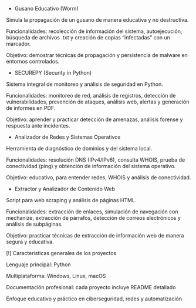 * Gusano Educativo (Worm)

Simula la propagación de un gusano de manera educativa y no destructiva.

Funcionalidades: recolección de información del sistema, autoejecución, búsqueda de archivos .txt y creación de copias “infectadas” con un marcador.

Objetivo: demostrar técnicas de propagación y persistencia de malware en entornos controlados.

* SECUREPY (Security in Python)

Sistema integral de monitoreo y análisis de seguridad en Python.

Funcionalidades: monitoreo de red, análisis de registros, detección de vulnerabilidades, prevención de ataques, análisis web, alertas y generación de informes en PDF.

Objetivo: aprender y practicar detección de amenazas, análisis forense y respuesta ante incidentes.

* Analizador de Redes y Sistemas Operativos

Herramienta de diagnóstico de dominios y del sistema local.

Funcionalidades: resolución DNS (IPv4/IPv6), consulta WHOIS, prueba de conectividad (ping) y obtención de información del sistema operativo.

Objetivo: educativo, para entender redes, WHOIS y análisis de conectividad.

* Extractor y Analizador de Contenido Web

Script para web scraping y análisis de páginas HTML.

Funcionalidades: extracción de enlaces, simulación de navegación con mechanize, extracción de párrafos, detección de correos electrónicos y análisis de subpáginas.

Objetivo: practicar técnicas de extracción de información web de manera segura y educativa.

[!] Características generales de los proyectos

Lenguaje principal: Python

Multiplataforma: Windows, Linux, macOS

Documentación profesional: cada proyecto incluye README detallado

Enfoque educativo y práctico en ciberseguridad, redes y automatización
